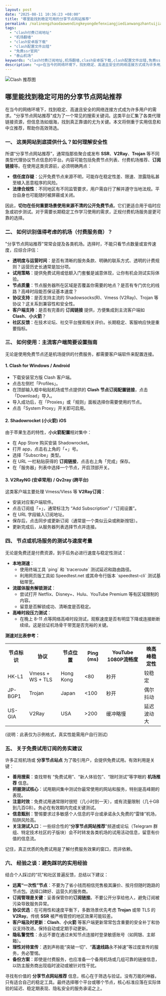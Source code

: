 ```yaml
---
layout: post
date: "2025-08-11 10:36:23 +08:00"
title: "哪里能找到稳定可用的分享节点网站推荐"
permalink: /nalinengzhaodaowendingkeyongdefenxiangjiedianwangzhantuijian/
tags:
  - "clash付费订阅地址"
  - "机场翻墙"
  - "clash安卓版下载"
  - "clash配置文件出错"
  - "免费ssr官网"
  - "泰山机场"
keywords: "clash付费订阅地址,机场翻墙,clash安卓版下载,clash配置文件出错,免费ssr官网,泰山机场"
description: "<p>在当今的网络环境下，找到稳定、高速且安全的网络连接方式成为许多用户的需求。分享节点网站推荐成为了一个常见的搜索关键词。这类平台汇集了各类代理链接资源，但信息浩如烟海，找到真正靠谱的尤为关键。本文将侧重于实用信息和中立推荐，帮助你高效筛选。</p>"
---
```


![Clash 推荐图](https://clashjd.github.io/assets/img/节点订阅推荐.png)

## 哪里能找到稳定可用的分享节点网站推荐

<p>在当今的网络环境下，找到稳定、高速且安全的网络连接方式成为许多用户的需求。"分享节点网站推荐"成为了一个常见的搜索关键词。这类平台汇集了各类代理链接资源，但信息浩如烟海，找到真正靠谱的尤为关键。本文将侧重于实用信息和中立推荐，帮助你高效筛选。</p>
<h3>一、 这类网站到底提供什么？如何理解安全性</h3>
<p>所谓“分享节点网站推荐”，通常指那些聚合或发布 <strong>SSR</strong>、<strong>V2Ray</strong>、<strong>Trojan</strong> 等不同类型代理协议节点信息的平台。内容可能包括免费节点列表、付费机场推荐、<strong>订阅链接</strong>等。在使用这类资源前，必须明确两点：</p>
<ul>
<li><strong>信任度存疑</strong>：公开免费节点来源不明，可能存在稳定性差、限速、泄露隐私甚至植入恶意程序的风险。</li>
<li><strong>法律合规性</strong>：不同地区有不同监管要求，用户需自行了解并遵守当地法规。平台自身也可能随时被屏蔽或关闭。</li>
</ul>
<p>因此，<strong>切勿在任何重要场景使用来源不清的公开免费节点</strong>。它们更适合用于临时应急或初步测试。对于需要长期稳定工作学习使用的需求，正规付费机场服务是更可靠的选择。</p>
<h3>二、 如何识别值得考虑的机场（付费服务商）？</h3>
<p>"分享节点网站推荐"常常会提及各类机场。选择时，不能只看节点数量或宣传速度，应综合评估：</p>
<ul>
<li><strong>透明度与运营时间</strong>：是否有清晰的服务条款、明确的联系方式、透明的计费规则？运营历史长通常是加分项。</li>
<li><strong>试用策略</strong>：提供免费试用或低额入门套餐是诚意体现，让你有机会测试实际体验。</li>
<li><strong>节点质量</strong>：节点服务器所在区域是否覆盖你需要的地点？是否有专门优化的线路？高峰时段能否保证基本速度？</li>
<li><strong>协议支持</strong>：是否支持主流的 Shadowsocks(R)、Vmess (V2Ray)、Trojan 等协议？这关系到兼容性和安全性。</li>
<li><strong>客户端支持</strong>：是否有完善的 <strong>订阅链接</strong> 提供，方便集成到主流客户端如 <strong>Clash</strong>、<strong>小火箭</strong>？</li>
<li><strong>社区反馈</strong>：在技术论坛、社交平台搜索相关评价。长期稳定、客服响应快是重要指标。</li>
</ul>
<h3>三、 如何使用：主流客户端简要设置指南</h3>
<p>无论是使用免费节点还是机场提供的付费服务，都需要客户端软件来配置连接。</p>
<h4>1. Clash for Windows / Android</h4>
<ul>
<li>下载安装官方版 Clash 客户端。</li>
<li>点击左侧栏「Profiles」。</li>
<li>在顶部输入框中粘贴机场或节点提供的 <strong>Clash 节点订阅配置链接</strong>，点击「Download」导入。</li>
<li>导入成功后，在「Proxies」或「规则」面板选择你需要使用的节点。</li>
<li>点击「System Proxy」开关即可启用。</li>
</ul>
<h4>2. Shadowrocket (小火箭) iOS</h4>
<p>由于苹果生态的特性，<strong>小火箭配置</strong>相对集中：</p>
<ul>
<li>在 App Store 购买安装 Shadowrocket。</li>
<li>打开 app，点击右上角的「+」号。</li>
<li>选择「Subscribe」类型。</li>
<li>在 URL 一栏粘贴获得的 <strong>订阅链接</strong>，点击右上角「完成」保存。</li>
<li>在「服务器」列表中选择一个节点，开启顶部开关。</li>
</ul>
<h4>3. V2RayNG (安卓常用) / Qv2ray (跨平台)</h4>
<p>这类客户端主要处理 Vmess/Vless 等 <strong>V2Ray订阅</strong>：</p>
<ul>
<li>安装对应客户端软件。</li>
<li>点击订阅组「+」，通常标注为 “Add Subscription” / “订阅设置”。</li>
<li>在 URL 字段输入订阅地址。</li>
<li>保存后，点击同步或更新订阅（通常是一个类似云朵或刷新按钮）。</li>
<li>更新完成后，从服务器列表选择节点并连接。</li>
</ul>
<h3>四、 节点或机场服务的测试与速度考量</h3>
<p>无论是免费还是付费资源，到手后务必进行速度与稳定性测试：</p>
<ul>
<li><strong>本地测速</strong>：
<ul>
<li>使用终端工具 `ping` 和 `traceroute` 测试延迟和路由路径。</li>
<li>利用网页版工具如 Speedtest.net 或其命令行版本 `speedtest-cli` 测试基础带宽。</li>
</ul>
</li>
<li><strong>流媒体服务解锁测试</strong>：
<ul>
<li>尝试打开 Netflix、Disney+、Hulu、YouTube Premium 等有区域限制的内容。</li>
<li>留意是否解锁成功、清晰度是否稳定。</li>
</ul>
</li>
<li><strong>高峰时段压力测试</strong>：
<ul>
<li>在晚上 8-11 点等网络高峰时段测试，观察速度是否有明显下降或连接断断续续。这是验证机场骨干带宽是否充裕的关键。</li>
</ul>
</li>
</ul>
<p><strong>测速对比表参考：</strong></p>
<table>
<tr>
<th>节点标识</th>
<th>协议</th>
<th>节点位置</th>
<th>Ping (ms)</th>
<th>YouTube 1080P流畅度</th>
<th>晚高峰稳定性</th>
</tr>
<tr>
<td>HK-L1</td>
<td>Vmess + WS + TLS</td>
<td>Hong Kong</td>
<td>&lt;80</td>
<td>秒开</td>
<td>较稳定</td>
</tr>
<tr>
<td>JP-BGP1</td>
<td>Trojan</td>
<td>Japan</td>
<td>&lt;100</td>
<td>秒开</td>
<td>偶尔抖动</td>
</tr>
<tr>
<td>US-GIA</td>
<td>V2Ray</td>
<td>USA</td>
<td>&gt;200</td>
<td>缓冲略慢</td>
<td>延迟波动大</td>
</tr>
</table>
<p>(说明：此表仅为示例格式，真实性能需用户自行测试)</p>
<h3>五、 关于免费试用订阅的务实建议</h3>
<p>许多正规机场或 <strong>分享节点站点</strong> 为了吸引用户，会提供免费试用。有效利用是关键：</p>
<ul>
<li><strong>善用搜索</strong>：查找带有 “免费试用”、“新人体验包”、“限时测试”等字眼的 <strong>机场推荐</strong> 信息。</li>
<li><strong>把握测试核心</strong>：试用期间集中测试你最常使用的网站和服务，特别是高峰期的表现。</li>
<li><strong>注意时效</strong>：免费试用通常限时很短（几小时到一天），或有流量限制（几十GB到几百GB）。务必在有效期内完成关键测试。</li>
<li><strong>信息甄别</strong>：警惕要求过多敏感个人信息的平台或承诺永久免费的“雷锋”机场，陷阱风险高。</li>
<li><strong>关注测试入口</strong>：一些综合性的“<strong>分享节点网站推荐</strong>”频道或论坛（Telegram 群组、特定技术社区的子版块）会不时转发各类机场的试用活动信息，留意有价值的信息流。</li>
</ul>
<p>记住，真正优质的免费试用是了解付费服务效果的窗口，而非依赖。</p>
<h3>六、 经验之谈：避免踩坑的实用经验</h3>
<p>结合个人踩过的“坑”和社区普遍反馈，总结以下建议：</p>
<ul>
<li><strong>远离“一次性”节点</strong>：不要为了省小钱而相信兜售极其廉价、按月但随时跑路的节点包。选择口碑好、运营久的服务商。</li>
<li><strong>订阅管理是关键</strong>：妥善保管你的<strong>订阅链接</strong>。不要公开分享给他人，避免订阅被污染导致服务异常。</li>
<li><strong>协议优选</strong>：在可用性和速度平衡下，多数场景优先考虑 <strong>Trojan</strong> 或带 TLS 的 <strong>V2Ray</strong>。传统 <strong>SSR</strong> 被严格管控的地区效果可能较差。</li>
<li><strong>客户端及时更新</strong>：<strong>Clash</strong>、<strong>小火箭</strong> 等客户端更新常常包含重要的安全补丁和协议支持改进。保持自动或定期手动更新。</li>
<li><strong>隐私警觉性</strong>：永远不要在通过未知节点连接时登录敏感账号（如网银、主邮箱）。</li>
<li><strong>理性对待宣传</strong>：遇到声称能“突破一切”、“<strong>高速线路</strong>永不掉速”等过度宣传的服务，务必警惕。</li>
<li><strong>备份方案</strong>：即使是付费服务，也应准备一个备用机场或几组可靠的链接信息，以防主服务商出现临时波动或被针对性干扰。</li>
</ul>
<p>寻找有价值的 <strong>分享节点网站推荐</strong> 信息，核心在于筛选与验证。没有万能的神器，只有适合自己的稳定工具。最终选择哪个平台或哪个节点，核心标准应落在实际体验的延迟、稳定期表现、隐私安全的服务承诺之上。</p>